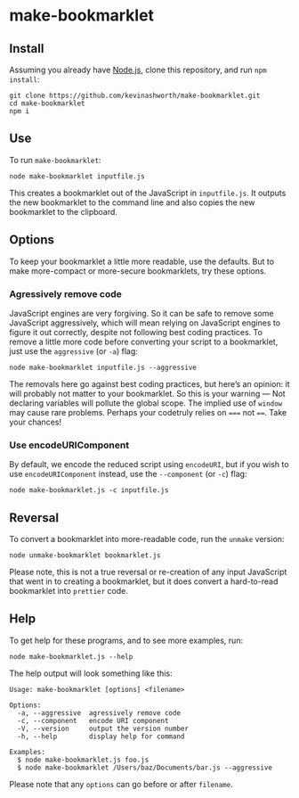 # make-bookmarklet

## Install

Assuming you already have [Node.js](https://nodejs.org/), clone this repository, and run `npm install`:

```
git clone https://github.com/kevinashworth/make-bookmarklet.git
cd make-bookmarklet
npm i
```

## Use
To run `make-bookmarklet`:
```
node make-bookmarklet inputfile.js
```

This creates a bookmarklet out of the JavaScript in `inputfile.js`. It outputs the new bookmarklet to the command line and also copies the new bookmarklet to the clipboard.

## Options
To keep your bookmarklet a little more readable, use the defaults. But to make more-compact or more-secure bookmarklets, try these options.

### Agressively remove code
JavaScript engines are very forgiving. So it can be safe to remove some JavaScript aggressively, which will mean relying on JavaScript engines to figure it out correctly, despite not following best coding practices. To remove a little more code before converting your script to a bookmarklet, just use the `aggressive` (or `-a`) flag:
```
node make-bookmarklet inputfile.js --aggressive
```

The removals here go against best coding practices, but here’s an opinion: it will probably not matter to your bookmarklet. So this is your warning — Not declaring variables will pollute the global scope. The implied use of `window` may cause rare problems. Perhaps your codetruly relies on `===` not `==`. Take your chances!

### Use encodeURIComponent
By default, we encode the reduced script using `encodeURI`, but if you wish to use `encodeURIComponent` instead, use the `--component` (or `-c`) flag:
```
node make-bookmarklet.js -c inputfile.js
```

## Reversal
To convert a bookmarklet into more-readable code, run the `unmake` version:
```
node unmake-bookmarklet bookmarklet.js
```

Please note, this is not a true reversal or re-creation of any input JavaScript that went in to creating a bookmarklet, but it does convert a hard-to-read bookmarklet into `prettier` code.

## Help
To get help for these programs, and to see more examples, run:
```
node make-bookmarklet.js --help
```

The help output will look something like this:
```
Usage: make-bookmarklet [options] <filename>

Options:
  -a, --aggressive  agressively remove code
  -c, --component   encode URI component
  -V, --version     output the version number
  -h, --help        display help for command

Examples:
  $ node make-bookmarklet.js foo.js
  $ node make-bookmarklet /Users/baz/Documents/bar.js --aggressive
```

Please note that any `options` can go before or after `filename`.
